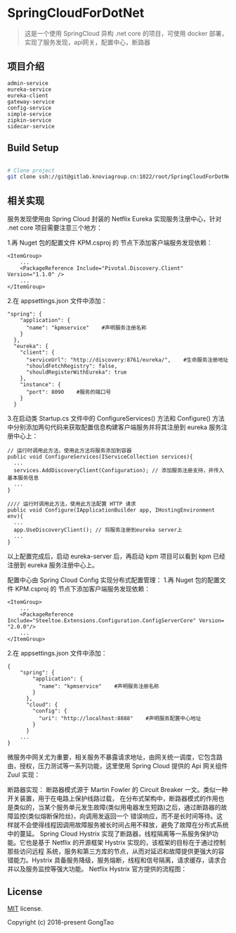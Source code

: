 # SpringCloudForDotNet

> 这是一个使用 SpringCloud 异构 .net core 的项目，可使用 docker 部署，实现了服务发现，api网关，配置中心，断路器

## 项目介绍

```
admin-service
eureka-service
eureka-client
gateway-service
config-service
simple-service
zipkin-service
sidecar-service
```

## Build Setup

``` bash

# Clone project
git clone ssh://git@gitlab.knoviagroup.cn:1022/root/SpringCloudForDotNet.git

```
## 相关实现
服务发现使用由 Spring Cloud 封装的 Netflix Eureka 实现服务注册中心，针对 .net core 项目需要注意三个地方：

1.再 Nuget 包的配置文件 KPM.csproj 的 <ItemGroup> 节点下添加客户端服务发现依赖：
```
<ItemGroup>
    ...
    <PackageReference Include="Pivotal.Discovery.Client" Version="1.1.0" />
    ...
</ItemGroup>
```
2.在 appsettings.json 文件中添加：

```
"spring": {
    "application": {
      "name": "kpmservice"    #声明服务注册名称
    }
  },
  "eureka": {
    "client": {
      "serviceUrl": "http://discovery:8761/eureka/",    #生命服务注册地址
      "shouldFetchRegistry": false,               
      "shouldRegisterWithEureka": true
    },
    "instance": {
      "port": 8090    #服务的端口号
    }
  }

```
3.在启动类 Startup.cs 文件中的 ConfigureServices() 方法和 Configure() 方法中分别添加两句代码来获取配置信息构建客户端服务并将其注册到 eureka 服务注册中心上：
```
// 运行时调用此方法，使用此方法将服务添加到容器
public void ConfigureServices(IServiceCollection services){
  ...
  services.AddDiscoveryClient(Configuration); // 添加服务注册支持，并传入基本服务信息
  ...
}

//// 运行时调用此方法，使用此方法配置 HTTP 请求
public void Configure(IApplicationBuilder app, IHostingEnvironment env){
  ...
  app.UseDiscoveryClient(); // 将服务注册到eureka server上
  ...
}
```
以上配置完成后，启动 eureka-server 后，再启动 kpm 项目可以看到 kpm 已经注册到 eureka 服务注册中心上。

配置中心由 Spring Cloud Config 实现分布式配置管理：
1.再 Nuget 包的配置文件 KPM.csproj 的 <ItemGroup> 节点下添加客户端服务发现依赖：
```
<ItemGroup>
    ...
    <PackageReference Include="Steeltoe.Extensions.Configuration.ConfigServerCore" Version= "2.0.0"/>
    ...
</ItemGroup>
```
2.在 appsettings.json 文件中添加：

```
{
    "spring": {
        "application": {
          "name": "kpmservice"    #声明服务注册名称
        }
      },
      "cloud": {
        "config": {
          "uri": "http://localhost:8888"    #声明服务配置中心地址
        }
      }
    ...
}
```



 
 


微服务中网关尤为重要，相关服务不暴露请求地址，由网关统一调度，它包含路由，授权，压力测试等一系列功能，这里使用 Spring Cloud 提供的 Api 网关组件 Zuul 实现：



断路器实现：
    断路器模式源于 Martin Fowler 的 Circuit Breaker 一文。类似一种开关装置，用于在电路上保护线路过载，
    在分布式架构中，断路器模式的作用也是类似的，当某个服务单元发生故障(类似用电器发生短路)之后，通过断路器的故障监控(类似熔断保险丝)，向调用发返回一个
    错误响应，而不是长时间等待。这样就不会使得线程因调用故障服务被长时间占用不释放，避免了故障在分布式系统中的蔓延。
Spring Cloud Hystrix 实现了断路器，线程隔离等一系服务保护功能。它也是基于 Netflix 的开源框架 Hystrix 实现的，该框架的目标在于通过控制那些访问远程
系统，服务和第三方库的节点，从而对延迟和故障提供更强大的容错能力。Hystrix 具备服务降级，服务熔断，线程和信号隔离，请求缓存，请求合并以及服务监控等强大功能。
Netflix Hystrix 官方提供的流程图：
    


## License
[MIT](https://github.com/PanJiaChen/vueAdmin-template/blob/master/LICENSE) license.

Copyright (c) 2018-present GongTao


